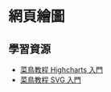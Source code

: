 # 網頁繪圖

## 學習資源

* [菜鳥教程 Highcharts 入門](http://www.runoob.com/highcharts/highcharts-line-basic.html)
* [菜鳥教程 SVG 入門](http://www.runoob.com/svg/svg-tutorial.html)

